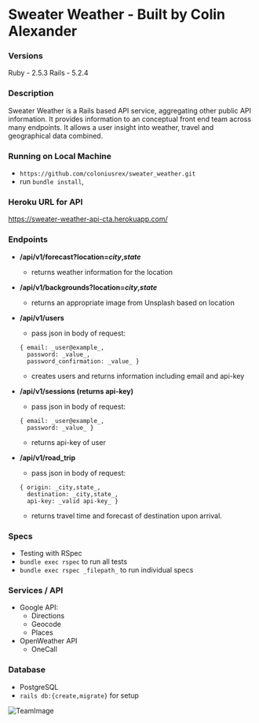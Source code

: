# Sweater Weather - Built by Colin Alexander
### Versions
Ruby - 2.5.3
Rails - 5.2.4

### Description
Sweater Weather is a Rails based API service, aggregating other public API information. It provides information to an conceptual front end team across many endpoints. It allows a user insight into weather, travel and geographical data combined.

### Running on Local Machine
- `https://github.com/coloniusrex/sweater_weather.git`
- run `bundle install`,

### Heroku URL for API
https://sweater-weather-api-cta.herokuapp.com/

### Endpoints
- __/api/v1/forecast?location=_city_,_state___
  - returns weather information for the location

- __/api/v1/backgrounds?location=_city_,_state___
  - returns an appropriate image from Unsplash based on location

- __/api/v1/users__
  - pass json in body of request:  
  ```
  { email: _user@example_,
    password: _value_,
    password_confirmation: _value_ }
  ```
  - creates users and returns information including email and api-key
- __/api/v1/sessions (returns api-key)__
  - pass json in body of request:  
  ```
  { email: _user@example_,
    password: _value_ }
  ```
  - returns api-key of user

- __/api/v1/road_trip__
  - pass json in body of request:  
  ```
  { origin: _city,state_,
    destination: _city,state_,
    api-key: _valid api-key_ }
  ```
  - returns travel time and forecast of destination upon arrival.

### Specs
- Testing with RSpec
- `bundle exec rspec` to run all tests
- `bundle exec rspec _filepath_` to run individual specs

### Services / API
- Google API:
  - Directions
  - Geocode
  - Places
- OpenWeather API
  - OneCall

### Database
  - PostgreSQL
  - `rails db:{create,migrate}` for setup
  
  ![TeamImage](https://github.com/coloniusrex/sweater_weather/blob/master/team_index.png)
